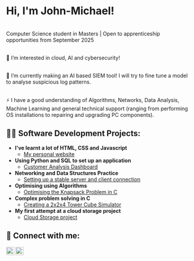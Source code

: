 <h1>Hi, I'm John-Michael! </h1>

</br> Computer Science student in Masters | Open to apprenticeship opportunities from September 2025

</br> 👀 I’m interested in cloud, AI and cybersecurity!

</br> 🌱 I’m currently making an AI based SIEM tool! I will try to fine tune a model to analyse suspicious log patterns.

</br> ⚡ I have a good understanding of Algorithms, Networks, Data Analysis, Machine Learning and general technical support (ranging from performing OS installations to repairing and upgrading PC components).
<h2>👨‍💻 Software Development Projects:</h2>

- <b>I've learnt a lot of HTML, CSS and Javascript</b>
  - [My personal website](https://jmjj-projects.github.io/?#index)
- <b>Using Python and SQL to set up an application </b>
  - [Customer Analysis Dashboard](https://github.com/JMJJ-projects/Customer-Analysis-Dashboard)
- <b>Networking and Data Structures Practice</b>
  - [Setting up a stable server and client connection](https://github.com/JMJJ-projects/Wikicomptine)
- <b>Optimising using Algorithms</b>
  - [Optimising the Knapsack Problem in C](https://github.com/JMJJ-projects/Optimising-Algorithms-For-The-Knapsack-Problem)
- <b>Complex problem solving in C </b>
  - [Creating a 2x2x4 Tower Cube Simulator](https://github.com/JMJJ-projects/2x2x4-Tower-Cube-Simulator)
- <b>My first attempt at a cloud storage project</b>
  - [Cloud Storage project](https://github.com/JMJJ-projects/projet-stockage-cloud)

<h2> 🤳 Connect with me:</h2>

[<img align="left" alt="John-Micahel Jeny Jeyaraj | LinkedIn" width="22px" src="https://cdn.jsdelivr.net/npm/simple-icons@v3/icons/linkedin.svg" />][linkedin]

[<img align="left" alt="John-Micahel Jeny Jeyaraj | Gmail" width="22px" src="https://cdn.jsdelivr.net/npm/simple-icons@v3/icons/gmail.svg" />][gmail]

[linkedin]: https://www.linkedin.com/in/jmjj/
[gmail]: mailto:johnjenyjeyaraj@gmail.com
